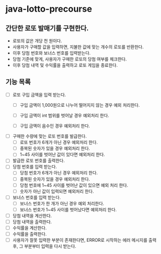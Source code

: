 # java-lotto-precourse

## 간단한 로또 발매기를 구현한다.

- 로또의 값은 개당 천 원이다.
- 사용자가 구매할 값을 입력하면, 지불한 값에 맞는 개수의 로또를 반환한다.
- 이후 당첨 번호와 보너스 번호를 입력받는다.
- 당첨 기준에 맞게, 사용자가 구매한 로또의 당첨 여부를 체크한다.
- 이후 당첨 내역 및 수익률을 출력하고 로또 게임을 종료한다.

## 기능 목록

- [ ] 로또 구입 금액을 입력 받는다.
    - [ ] 구입 금액이 1,000원으로 나누어 떨어지지 않는 경우 예외 처리한다.
    - [ ] 구입 금액이 int 범위를 벗어날 경우 예외처리 한다.
    - [ ] 구입 금액이 음수인 경우 예외처리 한다.


- [ ] 구매한 수량에 맞는 로또 번호를 발급한다.
    - [ ] 로또 번호가 6개가 아닌 경우 예외처리 한다.
    - [ ] 중복된 숫자가 있을 경우 예외처리 한다.
    - [ ] 1~45 사이를 벗어난 값이 있다면 예외처리 한다.
- [ ] 발급한 로또 번호를 출력한다.
- [ ] 당첨 번호를 입력 받는다.
    - [ ] 당첨 번호가 6개가 아닌 경우 예외처리 한다.
    - [ ] 중복된 숫자가 있을 경우 예외처리 한다.
    - [ ] 당첨 번호에 1~45 사이를 벗어난 값이 있으면 예외 처리 한다.
    - [ ] 숫자가 아닌 값이 입력되면 예외처리 한다.
- [ ] 보너스 번호를 입력 받는다.
    - [ ] 보너스 번호가 한 개가 아닌 경우 예외 처리한다.
    - [ ] 보너스 번호가 1~45 사이를 벗어났다면 예외처리 한다.
- [ ] 당첨 내역을 계산한다.
- [ ] 당첨 내역을 출력한다.
- [ ] 수익률을 계산한다.
- [ ] 수익률을 출력한다.
- [ ] 사용자가 잘못 입력한 부분이 존재한다면, ERROR로 시작하는 에러 메시지를 출력 후, 그 부분부터 입력을 다시 받는다.
